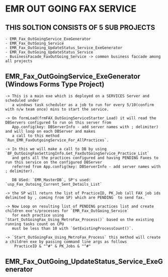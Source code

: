 # EMR OUT GOING FAX SERVICE

## THIS SOLTION CONSISTS OF 5 SUB PROJECTS 
    - EMR_Fax_OutGoingService_ExeGenerator
    - EMR_Fax_OutGoing_Service
    - EMR_Fax_OutGoing_UpdateStatus_Service_ExeGenerator
    - EMR_Fax_OutGoing_UpdateStatus_Service
    - BusinessFacade_FaxOutGoing_Service -> common business faccade among all projects

## EMR_Fax_OutGoingService_ExeGenerator (Windows Forms Type Project)
    
    -> This is a main exe which is deployed on a SERVICES Server and scheduled under 
       a windows task scheduler as a job to run for every 5/10(confirm with n/w team once) mins to start the service.

    -> On formLoad(frmFAX_OutGoingServiceStarter_Load) it will read the DBServers configured to run on this server from 
       App.config(key: DBServerInfo - add server names with ; delimiter) and will loop on each DBServer and makes 
       a call to this method `Run_EMR_FaxOutgoingService_For_AllPractices`.
       
    -> In this we will make a call to DB by using `BF_OutGoingFaxSettingInfo.Get_FaxOutGoingService_Practice_List` 
       and gets all the practices configured and having PENDING Faxes to run this service on the configured DBServer
       referred from App.config(key: DBServerInfo - add server names with ; delimiter).
       
       DB USed: `EMR_MasterDB`, SP's used: `usp_Fax_Outoing_Current_Sent_Details_List`
    
    -> the SP will return the list of PracticeID, PK_Job (all FAX job ids delimited by , coming from SP) which are PENDING  to send fax.

    -> Now Loop on resulting list of PENDING practices list and create children exe's/processes for `EMR_Fax_OutGoing_Service` 
       for each practice using `Start_OutGoingFax_Using_MetroFax_Process()` based on the existing running tasks count on CPU 
       must be less than 10 with `GetExistingProcessCount()`.
    
    -> `Start_OutGoingFax_Using_MetroFax_Process` this method will create a children exe by passing command line args as follows
        PracticeID & "^#" & PK_Jobs & "^#"


## EMR_Fax_OutGoing_UpdateStatus_Service_ExeGenerator
